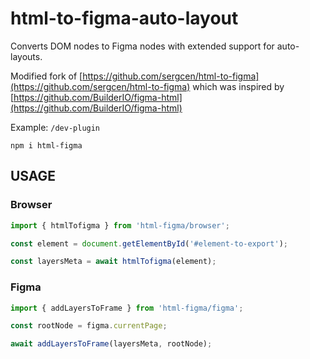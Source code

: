 # html-to-figma-auto-layout

Converts DOM nodes to Figma nodes with extended support for auto-layouts.

Modified fork of [https://github.com/sergcen/html-to-figma](https://github.com/sergcen/html-to-figma) which was inspired by  [https://github.com/BuilderIO/figma-html](https://github.com/BuilderIO/figma-html)

Example: `/dev-plugin`

```npm i html-figma```

## USAGE

### Browser
```js
import { htmlTofigma } from 'html-figma/browser';

const element = document.getElementById('#element-to-export');

const layersMeta = await htmlTofigma(element);
```

### Figma
```js
import { addLayersToFrame } from 'html-figma/figma';

const rootNode = figma.currentPage;

await addLayersToFrame(layersMeta, rootNode);
```


